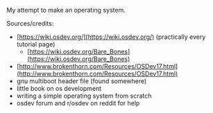 My attempt to make an operating system.

Sources/credits:
 * [https://wiki.osdev.org/](https://wiki.osdev.org/) (practically every tutorial page)
   * [https://wiki.osdev.org/Bare_Bones](https://wiki.osdev.org/Bare_Bones)
 * [http://www.brokenthorn.com/Resources/OSDev17.html](http://www.brokenthorn.com/Resources/OSDev17.html)
 * gnu multiboot header file (found somewhere)
 * little book on os development
 * writing a simple operating system from scratch
 * osdev forum and r/osdev on reddit for help
 